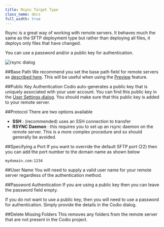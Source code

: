 ```yaml
---
title: Rsync Target Type
class_name: docs
full_width: true
---
```


Rsync is a great way of working with remote servers. It behaves much the same as the SFTP deployment type but rather than deploying all files, it deploys only files that have changed.

You can use a password and/or a public key for authentication.

![rsync dialog](/img/docs/deploy-rsync.png)

##Base Path
We recommend you set the base path field for remote servers as [described here](/docs/ide/tools/deployment/basepath). This will be useful when using the [Preview](/docs/ide/features/inline-preview) feature.

##Public Key Authentication
Codio auto-generates a public key that is uniquely associated with your user account. You can find this public key in the [User Settings dialog](/docs/account/publickey). You should make sure that this public key is added to your remote server.

##Protocol
There are two options available

- **SSH** : (recommended) uses an SSH connection to transfer
- **RSYNC Daemon** : this requires you to set up an rsync daemon on the remote server. This is a more complex procedure and so should generally be avoided.


##Specifying a Port
If you want to override the default SFTP port (22) then you can add the port number to the domain name as shown below

```
mydomain.com:1234
```

##User Name
You will need to supply a valid user name for your remote server regardless of the authentication method.

##Password Authentication
If you are using a public key then you can leave the password field empty.

If you do not want to use a public key, then you will need to use a password for authentication. Simply provide the details in the Codio dialog.

##Delete Missing Folders
This removes any folders from the remote server that are not present in the Codio project.

